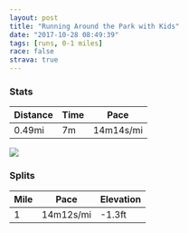 ```yaml
---
layout: post
title: "Running Around the Park with Kids"
date: "2017-10-28 08:49:39"
tags: [runs, 0-1 miles]
race: false
strava: true
---
```


### Stats

| Distance | Time | Pace |
|----------|------|------|
|0.49mi|7m|14m14s/mi|

<img src='https://maps.googleapis.com/maps/api/staticmap?maptype=roadmap&path=enc:swrwFbkqbMs@QbARXwGuCqBu@|@hCtB`@}AcDu@~B|CfAaA&key=AIzaSyC1MId7bFpkLXNAaYhBSTb8jLyiSqzbDtM&size=800x800&markers=color:yellow|label:S|40.73354,-73.98594&markers=color:green|label:F|40.733309999999996,-73.98459999999999'>

### Splits

| Mile | Pace | Elevation |
|------|------|-----------|
|1|14m12s/mi|-1.3ft|
